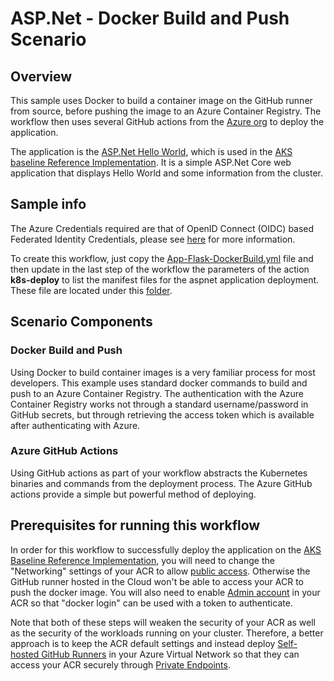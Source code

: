 # ASP.Net - Docker Build and Push Scenario

## Overview

This sample uses Docker to build a container image on the GitHub runner from source, before pushing the image to an Azure Container Registry. The workflow then uses several GitHub actions from the [Azure org](https://github.com/Azure) to deploy the application.

The application is the [ASP.Net Hello World](https://github.com/mspnp/aks-baseline/tree/main/workload), which is used in the [AKS baseline Reference Implementation](https://docs.microsoft.com/en-us/azure/architecture/reference-architectures/containers/aks/baseline-aks). It is a simple ASP.Net Core web application that displays Hello World and some information from the cluster.

## Sample info

The Azure Credentials required are that of OpenID Connect (OIDC) based Federated Identity Credentials, please see [here](/docs/oidc-federated-credentials.md) for more information.

To create this workflow, just copy the [App-Flask-DockerBuild.yml](/.github/workflows/App-Flask-DockerBuild.yml) file and then update in the last step of the workflow the parameters of the action **k8s-deploy** to list the manifest files for the aspnet application deployment. These file are located under this [folder](../../aspnet/).

## Scenario Components

### Docker Build and Push

Using Docker to build container images is a very familiar process for most developers. This example uses standard docker commands to build and push to an Azure Container Registry. The authentication with the Azure Container Registry works not through a standard username/password in GitHub secrets, but through retrieving the access token which is available after authenticating with Azure.

### Azure GitHub Actions

Using GitHub actions as part of your workflow abstracts the Kubernetes binaries and commands from the deployment process. The Azure GitHub actions provide a simple but powerful method of deploying.

## Prerequisites for running this workflow
In order for this workflow to successfully deploy the application on the [AKS Baseline Reference Implementation](https://github.com/mspnp/aks-baseline), you will need to change the "Networking" settings of your ACR to allow [public access](https://docs.microsoft.com/en-us/azure/container-registry/data-loss-prevention#azure-cli). Otherwise the GitHub runner hosted in the Cloud won't be able to access your ACR to push the docker image. You will also need to enable [Admin account](https://docs.microsoft.com/en-us/azure/container-registry/container-registry-authentication?tabs=azure-cli#admin-account) in your ACR so that "docker login" can be used with a token to authenticate. 

Note that both of these steps will weaken the security of your ACR as well as the security of the workloads running on your cluster. Therefore, a better approach is to keep the ACR default settings and instead deploy [Self-hosted GitHub Runners](#self-hosted-github-runners) in your Azure Virtual Network so that they can access your ACR securely through [Private Endpoints](https://docs.microsoft.com/en-us/azure/container-registry/container-registry-private-link).     
